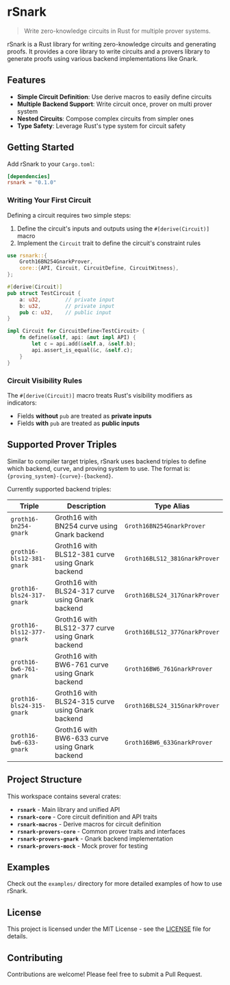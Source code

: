 # rSnark

> Write zero-knowledge circuits in Rust for multiple prover systems.

rSnark is a Rust library for writing zero-knowledge circuits and generating proofs. It provides a core library to write circuits and a provers library to generate proofs using various backend implementations like Gnark.

## Features

- **Simple Circuit Definition**: Use derive macros to easily define circuits
- **Multiple Backend Support**: Write circuit once, prover on multi prover system
- **Nested Circuits**: Compose complex circuits from simpler ones
- **Type Safety**: Leverage Rust's type system for circuit safety

## Getting Started

Add rSnark to your `Cargo.toml`:

```toml
[dependencies]
rsnark = "0.1.0"
```

### Writing Your First Circuit

Defining a circuit requires two simple steps:

1. Define the circuit's inputs and outputs using the `#[derive(Circuit)]` macro
2. Implement the `Circuit` trait to define the circuit's constraint rules

```rust
use rsnark::{
    Groth16BN254GnarkProver,
    core::{API, Circuit, CircuitDefine, CircuitWitness},
};

#[derive(Circuit)]
pub struct TestCircuit {
    a: u32,        // private input
    b: u32,        // private input  
    pub c: u32,    // public input
}

impl Circuit for CircuitDefine<TestCircuit> {
    fn define(&self, api: &mut impl API) {
        let c = api.add(&self.a, &self.b);
        api.assert_is_equal(&c, &self.c);
    }
}
```

### Circuit Visibility Rules

The `#[derive(Circuit)]` macro treats Rust's visibility modifiers as indicators:

- Fields **without** `pub` are treated as **private inputs**
- Fields **with** `pub` are treated as **public inputs**

## Supported Prover Triples

Similar to compiler target triples, rSnark uses backend triples to define which backend, curve, and proving system to use. The format is: `{proving_system}-{curve}-{backend}`.

Currently supported backend triples:

| Triple | Description | Type Alias |
|--------|-------------|------------|
| `groth16-bn254-gnark` | Groth16 with BN254 curve using Gnark backend | `Groth16BN254GnarkProver` |
| `groth16-bls12-381-gnark` | Groth16 with BLS12-381 curve using Gnark backend | `Groth16BLS12_381GnarkProver` |
| `groth16-bls24-317-gnark` | Groth16 with BLS24-317 curve using Gnark backend | `Groth16BLS24_317GnarkProver` |
| `groth16-bls12-377-gnark` | Groth16 with BLS12-377 curve using Gnark backend | `Groth16BLS12_377GnarkProver` |
| `groth16-bw6-761-gnark` | Groth16 with BW6-761 curve using Gnark backend | `Groth16BW6_761GnarkProver` |
| `groth16-bls24-315-gnark` | Groth16 with BLS24-315 curve using Gnark backend | `Groth16BLS24_315GnarkProver` |
| `groth16-bw6-633-gnark` | Groth16 with BW6-633 curve using Gnark backend | `Groth16BW6_633GnarkProver` |

## Project Structure

This workspace contains several crates:

- **`rsnark`** - Main library and unified API
- **`rsnark-core`** - Core circuit definition and API traits
- **`rsnark-macros`** - Derive macros for circuit definition
- **`rsnark-provers-core`** - Common prover traits and interfaces
- **`rsnark-provers-gnark`** - Gnark backend implementation
- **`rsnark-provers-mock`** - Mock prover for testing

## Examples

Check out the `examples/` directory for more detailed examples of how to use rSnark.

## License

This project is licensed under the MIT License - see the [LICENSE](LICENSE) file for details.

## Contributing

Contributions are welcome! Please feel free to submit a Pull Request.
